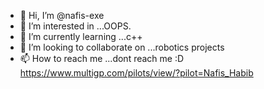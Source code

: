 - 👋 Hi, I’m @nafis-exe
- 👀 I’m interested in ...OOPS.
- 🌱 I’m currently learning ...c++
- 💞️ I’m looking to collaborate on ...robotics projects 
- 📫 How to reach me ...dont reach me :D
  https://www.multigp.com/pilots/view/?pilot=Nafis_Habib

<!---
nafis-exe/nafis-exe is a ✨ special ✨ repository because its `README.md` (this file) appears on your GitHub profile.
You can click the Preview link to take a look at your changes.
--->
